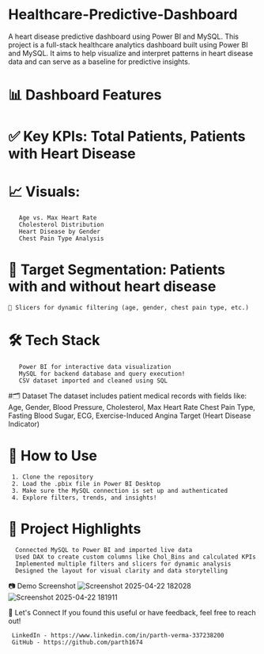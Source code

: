 # Healthcare-Predictive-Dashboard
A heart disease predictive dashboard using Power BI and MySQL.
This project is a full-stack healthcare analytics dashboard built using Power BI and MySQL. It aims to help visualize and interpret patterns in heart disease data and can serve as a baseline for predictive insights.


# 📊 Dashboard Features
# ✅ Key KPIs: Total Patients, Patients with Heart Disease
#  📈 Visuals:
       Age vs. Max Heart Rate
       Cholesterol Distribution
       Heart Disease by Gender
       Chest Pain Type Analysis
# 🎯 Target Segmentation: Patients with and without heart disease
    🔎 Slicers for dynamic filtering (age, gender, chest pain type, etc.)


# 🛠️ Tech Stack
       Power BI for interactive data visualization
       MySQL for backend database and query execution!
       CSV dataset imported and cleaned using SQL


#🗂 Dataset
   The dataset includes patient medical records with fields like:
      Age, Gender, Blood Pressure, Cholesterol, Max Heart Rate
      Chest Pain Type, Fasting Blood Sugar, ECG, Exercise-Induced Angina
      Target (Heart Disease Indicator)


# 🚀 How to Use
     1. Clone the repository
     2. Load the .pbix file in Power BI Desktop
     3. Make sure the MySQL connection is set up and authenticated
     4. Explore filters, trends, and insights!


# 📌 Project Highlights
      Connected MySQL to Power BI and imported live data
      Used DAX to create custom columns like Chol_Bins and calculated KPIs
      Implemented multiple filters and slicers for dynamic analysis
      Designed the layout for visual clarity and data storytelling


📷 Demo Screenshot
	![Screenshot 2025-04-22 182028](https://github.com/user-attachments/assets/e8e4f15f-4a03-4685-abc4-401f4dacf6e4)
 	![Screenshot 2025-04-22 181911](https://github.com/user-attachments/assets/f1b30333-e2bc-414a-a69f-025912e9c7f9)


🤝 Let's Connect
     If you found this useful or have feedback, feel free to reach out!

     LinkedIn - https://www.linkedin.com/in/parth-verma-337238200
     GitHub - https://github.com/parth1674
